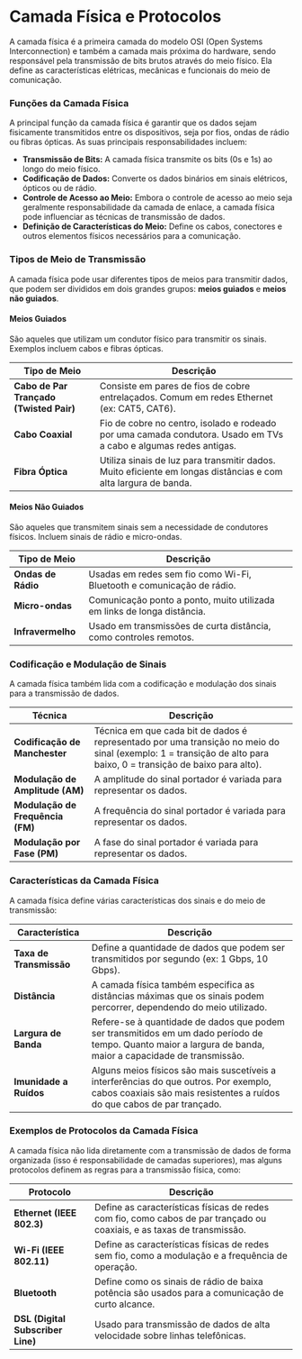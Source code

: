 # Camada Física e Protocolos

A camada física é a primeira camada do modelo OSI (Open Systems Interconnection) e também a camada mais próxima do hardware, sendo responsável pela transmissão de bits brutos através do meio físico. Ela define as características elétricas, mecânicas e funcionais do meio de comunicação.

### Funções da Camada Física

A principal função da camada física é garantir que os dados sejam fisicamente transmitidos entre os dispositivos, seja por fios, ondas de rádio ou fibras ópticas. As suas principais responsabilidades incluem:

- **Transmissão de Bits:** A camada física transmite os bits (0s e 1s) ao longo do meio físico.
- **Codificação de Dados:** Converte os dados binários em sinais elétricos, ópticos ou de rádio.
- **Controle de Acesso ao Meio:** Embora o controle de acesso ao meio seja geralmente responsabilidade da camada de enlace, a camada física pode influenciar as técnicas de transmissão de dados.
- **Definição de Características do Meio:** Define os cabos, conectores e outros elementos físicos necessários para a comunicação.

### Tipos de Meio de Transmissão

A camada física pode usar diferentes tipos de meios para transmitir dados, que podem ser divididos em dois grandes grupos: **meios guiados** e **meios não guiados**.

#### Meios Guiados

São aqueles que utilizam um condutor físico para transmitir os sinais. Exemplos incluem cabos e fibras ópticas.

| Tipo de Meio | Descrição |
|---------------|-----------|
| **Cabo de Par Trançado (Twisted Pair)** | Consiste em pares de fios de cobre entrelaçados. Comum em redes Ethernet (ex: CAT5, CAT6). |
| **Cabo Coaxial** | Fio de cobre no centro, isolado e rodeado por uma camada condutora. Usado em TVs a cabo e algumas redes antigas. |
| **Fibra Óptica** | Utiliza sinais de luz para transmitir dados. Muito eficiente em longas distâncias e com alta largura de banda. |

#### Meios Não Guiados

São aqueles que transmitem sinais sem a necessidade de condutores físicos. Incluem sinais de rádio e micro-ondas.

| Tipo de Meio | Descrição |
|---------------|-----------|
| **Ondas de Rádio** | Usadas em redes sem fio como Wi-Fi, Bluetooth e comunicação de rádio. |
| **Micro-ondas** | Comunicação ponto a ponto, muito utilizada em links de longa distância. |
| **Infravermelho** | Usado em transmissões de curta distância, como controles remotos. |

### Codificação e Modulação de Sinais

A camada física também lida com a codificação e modulação dos sinais para a transmissão de dados.

| Técnica | Descrição |
|---------|-----------|
| **Codificação de Manchester** | Técnica em que cada bit de dados é representado por uma transição no meio do sinal (exemplo: 1 = transição de alto para baixo, 0 = transição de baixo para alto). |
| **Modulação de Amplitude (AM)** | A amplitude do sinal portador é variada para representar os dados. |
| **Modulação de Frequência (FM)** | A frequência do sinal portador é variada para representar os dados. |
| **Modulação por Fase (PM)** | A fase do sinal portador é variada para representar os dados. |

### Características da Camada Física

A camada física define várias características dos sinais e do meio de transmissão:

| Característica | Descrição |
|----------------|-----------|
| **Taxa de Transmissão** | Define a quantidade de dados que podem ser transmitidos por segundo (ex: 1 Gbps, 10 Gbps). |
| **Distância** | A camada física também especifica as distâncias máximas que os sinais podem percorrer, dependendo do meio utilizado. |
| **Largura de Banda** | Refere-se à quantidade de dados que podem ser transmitidos em um dado período de tempo. Quanto maior a largura de banda, maior a capacidade de transmissão. |
| **Imunidade a Ruídos** | Alguns meios físicos são mais suscetíveis a interferências do que outros. Por exemplo, cabos coaxiais são mais resistentes a ruídos do que cabos de par trançado. |

### Exemplos de Protocolos da Camada Física

A camada física não lida diretamente com a transmissão de dados de forma organizada (isso é responsabilidade de camadas superiores), mas alguns protocolos definem as regras para a transmissão física, como:

| Protocolo | Descrição |
|-----------|-----------|
| **Ethernet (IEEE 802.3)** | Define as características físicas de redes com fio, como cabos de par trançado ou coaxiais, e as taxas de transmissão. |
| **Wi-Fi (IEEE 802.11)** | Define as características físicas de redes sem fio, como a modulação e a frequência de operação. |
| **Bluetooth** | Define como os sinais de rádio de baixa potência são usados para a comunicação de curto alcance. |
| **DSL (Digital Subscriber Line)** | Usado para transmissão de dados de alta velocidade sobre linhas telefônicas. |
